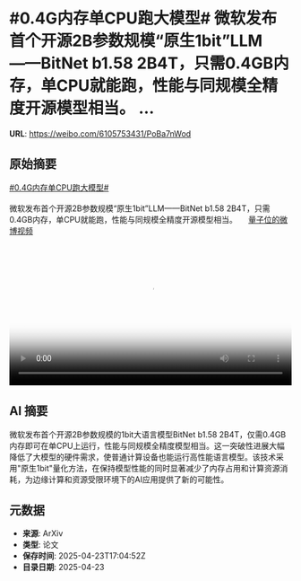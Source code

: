 # #0.4G内存单CPU跑大模型# 微软发布首个开源2B参数规模“原生1bit”LLM——BitNet b1.58 2B4T，只需0.4GB内存，单CPU就能跑，性能与同规模全精度开源模型相当。 ...

**URL**: https://weibo.com/6105753431/PoBa7nWod

## 原始摘要

<a href="https://m.weibo.cn/search?containerid=231522type%3D1%26t%3D10%26q%3D%230.4G%E5%86%85%E5%AD%98%E5%8D%95CPU%E8%B7%91%E5%A4%A7%E6%A8%A1%E5%9E%8B%23&amp;extparam=%230.4G%E5%86%85%E5%AD%98%E5%8D%95CPU%E8%B7%91%E5%A4%A7%E6%A8%A1%E5%9E%8B%23" data-hide=""><span class="surl-text">#0.4G内存单CPU跑大模型#</span></a> <br><br>微软发布首个开源2B参数规模“原生1bit”LLM——BitNet b1.58 2B4T，只需0.4GB内存，单CPU就能跑，性能与同规模全精度开源模型相当。 <a href="https://video.weibo.com/show?fid=1034:5158624641876092" data-hide=""><span class="url-icon"><img style="width: 1rem;height: 1rem" src="https://h5.sinaimg.cn/upload/2015/09/25/3/timeline_card_small_video_default.png" referrerpolicy="no-referrer"></span><span class="surl-text">量子位的微博视频</span></a> <br clear="both"><div style="clear: both"></div><video controls="controls" poster="https://tvax1.sinaimg.cn/orj480/006Fd7o3ly1i0qt54bs71j30u01hc42c.jpg" style="width: 100%"><source src="https://f.video.weibocdn.com/o0/4JjI3E5Nlx08nHlQrBmE01041200EBb30E010.mp4?label=mp4_720p&amp;template=720x1280.24.0&amp;ori=0&amp;ps=1CwnkDw1GXwCQx&amp;Expires=1745431382&amp;ssig=qax5sWWiod&amp;KID=unistore,video"><source src="https://f.video.weibocdn.com/o0/q3Dsek7hlx08nHlQeifK01041200ptB90E010.mp4?label=mp4_hd&amp;template=540x960.24.0&amp;ori=0&amp;ps=1CwnkDw1GXwCQx&amp;Expires=1745431382&amp;ssig=6YxcA9oXbl&amp;KID=unistore,video"><source src="https://f.video.weibocdn.com/o0/aYYNI46Klx08nHlQaIsw01041200evqM0E010.mp4?label=mp4_ld&amp;template=360x640.24.0&amp;ori=0&amp;ps=1CwnkDw1GXwCQx&amp;Expires=1745431382&amp;ssig=NSg31KEn5b&amp;KID=unistore,video"><p>视频无法显示，请前往<a href="https://video.weibo.com/show?fid=1034%3A5158624641876092" target="_blank" rel="noopener noreferrer">微博视频</a>观看。</p></video>

## AI 摘要

微软发布首个开源2B参数规模的1bit大语言模型BitNet b1.58 2B4T，仅需0.4GB内存即可在单CPU上运行，性能与同规模全精度模型相当。这一突破性进展大幅降低了大模型的硬件需求，使普通计算设备也能运行高性能语言模型。该技术采用"原生1bit"量化方法，在保持模型性能的同时显著减少了内存占用和计算资源消耗，为边缘计算和资源受限环境下的AI应用提供了新的可能性。

## 元数据

- **来源**: ArXiv
- **类型**: 论文
- **保存时间**: 2025-04-23T17:04:52Z
- **目录日期**: 2025-04-23
